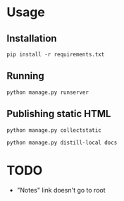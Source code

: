 # Usage

## Installation

`pip install -r requirements.txt`

## Running

`python manage.py runserver`

## Publishing static HTML

`python manage.py collectstatic`  

`python manage.py distill-local docs`

# TODO

* "Notes" link doesn't go to root